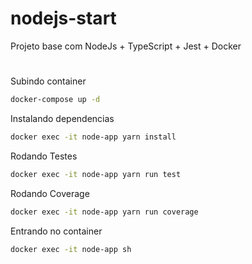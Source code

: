 # nodejs-start
Projeto base com NodeJs + TypeScript + Jest + Docker


# 
Subindo container
```sh
docker-compose up -d
```

Instalando dependencias
```sh
docker exec -it node-app yarn install
```
  
Rodando Testes
```sh
docker exec -it node-app yarn run test
```

Rodando Coverage
```sh
docker exec -it node-app yarn run coverage
```

Entrando no container
```sh
docker exec -it node-app sh
```